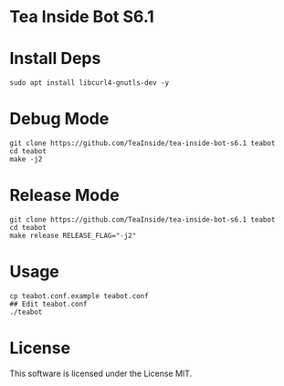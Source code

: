 
# Tea Inside Bot S6.1

# Install Deps
```
sudo apt install libcurl4-gnutls-dev -y
```

# Debug Mode
```
git clone https://github.com/TeaInside/tea-inside-bot-s6.1 teabot
cd teabot
make -j2
```

# Release Mode
```
git clone https://github.com/TeaInside/tea-inside-bot-s6.1 teabot
cd teabot
make release RELEASE_FLAG="-j2"
```

# Usage
```
cp teabot.conf.example teabot.conf
## Edit teabot.conf
./teabot
```

# License
This software is licensed under the License MIT.
